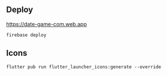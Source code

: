 ## Deploy

https://date-game-com.web.app

```
firebase deploy
```

## Icons

```
flutter pub run flutter_launcher_icons:generate --override
```
